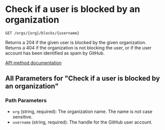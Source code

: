 # Check if a user is blocked by an organization

`GET /orgs/{org}/blocks/{username}`

Returns a 204 if the given user is blocked by the given organization. Returns a 404 if the organization is not blocking the user, or if the user account has been identified as spam by GitHub.

[API method documentation](https://docs.github.com/rest/orgs/blocking#check-if-a-user-is-blocked-by-an-organization)

## All Parameters for "Check if a user is blocked by an organization"

### Path Parameters

- `org` (string, required): The organization name. The name is not case sensitive.
- `username` (string, required): The handle for the GitHub user account.